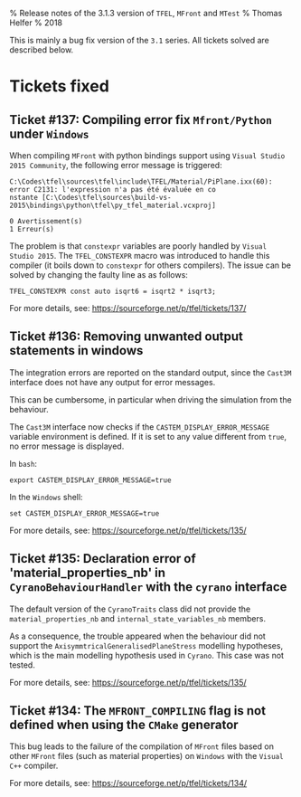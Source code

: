% Release notes of the 3.1.3 version of `TFEL`, `MFront` and `MTest`
% Thomas Helfer
% 2018

This is mainly a bug fix version of the `3.1` series. All tickets
solved are described below.

# Tickets fixed

## Ticket #137: Compiling error fix `Mfront/Python` under `Windows`

When compiling `MFront` with python bindings support using `Visual
Studio 2015 Community`, the following error message is triggered:

~~~~
C:\Codes\tfel\sources\tfel\include\TFEL/Material/PiPlane.ixx(60): error C2131: l'expression n'a pas été évaluée en co
nstante [C:\Codes\tfel\sources\build-vs-2015\bindings\python\tfel\py_tfel_material.vcxproj]

0 Avertissement(s)
1 Erreur(s)
~~~~

The problem is that `constexpr` variables are poorly handled by `Visual
Studio 2015`. The `TFEL_CONSTEXPR` macro was introduced to handle this
compiler (it boils down to `constexpr` for others compilers). The issue
can be solved by changing the faulty line as as follows:

~~~~
TFEL_CONSTEXPR const auto isqrt6 = isqrt2 * isqrt3;
~~~~

For more details, see: <https://sourceforge.net/p/tfel/tickets/137/>

## Ticket #136: Removing unwanted output statements in windows

The integration errors are reported on the standard output, since the
`Cast3M` interface does not have any output for error messages.

This can be cumbersome, in particular when driving the simulation from
the behaviour.

The `Cast3M` interface now checks if the `CASTEM_DISPLAY_ERROR_MESSAGE`
variable environment is defined. If it is set to any value different
from `true`, no error message is displayed.

In `bash`:

~~~~
export CASTEM_DISPLAY_ERROR_MESSAGE=true
~~~~

In the `Windows` shell:

~~~~
set CASTEM_DISPLAY_ERROR_MESSAGE=true
~~~~

For more details, see: <https://sourceforge.net/p/tfel/tickets/135/>

## Ticket #135: Declaration error of 'material_properties_nb' in `CyranoBehaviourHandler` with the `cyrano` interface

The default version of the `CyranoTraits` class did not provide the
`material_properties_nb` and `internal_state_variables_nb` members.

As a consequence, the trouble appeared when the behaviour did not
support the `AxisymmtricalGeneralisedPlaneStress` modelling
hypotheses, which is the main modelling hypothesis used in
`Cyrano`. This case was not tested.

For more details, see: <https://sourceforge.net/p/tfel/tickets/135/>

## Ticket #134: The `MFRONT_COMPILING` flag is not defined when using the `CMake` generator

This bug leads to the failure of the compilation of `MFront` files based
on other `MFront` files (such as material properties) on `Windows` with
the `Visual` `C++` compiler.

For more details, see: <https://sourceforge.net/p/tfel/tickets/134/>
